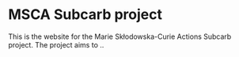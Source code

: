 # MSCA Subcarb project

This is the website for the Marie Skłodowska-Curie Actions Subcarb project. The project aims to ..
